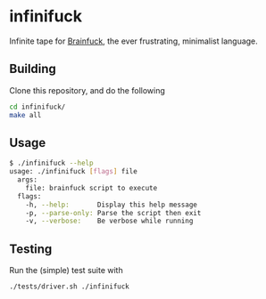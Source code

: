 infinifuck
==========

Infinite tape for [Brainfuck](https://en.wikipedia.org/wiki/Brainfuck),
the ever frustrating, minimalist language.

Building
--------

Clone this repository, and do the following

```bash
cd infinifuck/
make all
```

Usage
-----

```bash
$ ./infinifuck --help
usage: ./infinifuck [flags] file
  args:
    file: brainfuck script to execute
  flags:
    -h, --help:       Display this help message
    -p, --parse-only: Parse the script then exit
    -v, --verbose:    Be verbose while running
```

Testing
-------

Run the (simple) test suite with

```bash
./tests/driver.sh ./infinifuck
```
